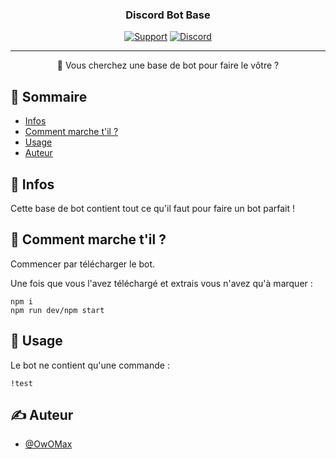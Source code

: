 <h3 align="center">Discord Bot Base</h3>

<div align="center">

[![Support](https://img.shields.io/static/v1?label=Support&message=Actif&color=vert)](https://discord.gg/95vq89mfvS)
[![Discord](https://img.shields.io/discord/832296913695932428?label=Discord)](https://discord.gg/95vq89mfvS)

</div>

---

<p align="center"> 🤖 Vous cherchez une base de bot pour faire le vôtre ?
    <br> 
</p>

## 📝 Sommaire

- [Infos](#about)
- [Comment marche t'il ?](#working)
- [Usage](#usage)
- [Auteur](#authors)

## 🧐 Infos <a name = "about"></a>

Cette base de bot contient tout ce qu'il faut pour faire un bot parfait !

## 💭 Comment marche t'il ? <a name = "working"></a>

Commencer par télécharger le bot.

Une fois que vous l'avez téléchargé et extrais vous n'avez qu'à marquer :
```
npm i
npm run dev/npm start
```

## 🎈 Usage <a name = "usage"></a>

Le bot ne contient qu'une commande :

```
!test
```

## ✍️ Auteur <a name = "authors"></a>

- [@OwOMax](https://github.com/MaxLeLoup)
